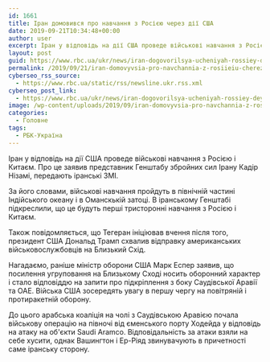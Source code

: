 ```yaml
---
id: 1661
title: Іран домовився про навчання з Росією через дії США
date: 2019-09-21T10:34:48+00:00
author: user
excerpt: Іран у відповідь на дії США проведе військові навчання з Росією і Китаєм. Про це заявив представник Генштабу збройних сил Ірану...
layout: post
guid: https://www.rbc.ua/ukr/news/iran-dogovorilsya-ucheniyah-rossiey-deystviy-1569061397.html
permalink: /2019/09/21/iran-domovyvsia-pro-navchannia-z-rosiieiu-cherez-dii-ssha/
cyberseo_rss_source:
  - https://www.rbc.ua/static/rss/newsline.ukr.rss.xml
cyberseo_post_link:
  - https://www.rbc.ua/ukr/news/iran-dogovorilsya-ucheniyah-rossiey-deystviy-1569061397.html
image: /wp-content/uploads/2019/09/iran-domovyvsia-pro-navchannia-z-rosiieiu-cherez-dii-ssha.jpg
categories:
  - Головне
tags:
  - РБК-Україна
---
```

Іран у відповідь на дії США проведе військові навчання з Росією і Китаєм. Про це заявив представник Генштабу збройних сил Ірану Кадір Нізамі, передають іранські ЗМІ.

За його словами, військові навчання пройдуть в північній частині Індійського океану і в Оманскькій затоці. В іранському Генштабі підкреслили, що це будуть перші тристоронні навчання з Росією і Китаєм.

Також повідомляється, що Тегеран ініціював вчення після того, президент США Дональд Трамп схвалив відправку американських військовослужбовців на Близький Схід.

Нагадаємо, раніше міністр оборони США Марк Еспер заявив, що посилення угруповання на Близькому Сході носить оборонний характер і стало відповіддю на запити про підкріплення з боку Саудівської Аравії та ОАЕ. Війська США зосередять увагу в першу чергу на повітряній і протиракетній оборону.

До цього арабська коаліція на чолі з Саудівською Аравією почала військову операцію на півночі від єменського порту Ходейда у відповідь на атаку на об'єкти Saudi Aramco. Відповідальність за атаки взяли на себе хусити, однак Вашингтон і Ер-Ріяд звинувачують в причетності саме іранську сторону.